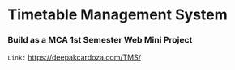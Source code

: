 # Timetable Management System

### Build as a MCA 1st Semester Web Mini Project ###

`Link:`
https://deepakcardoza.com/TMS/
